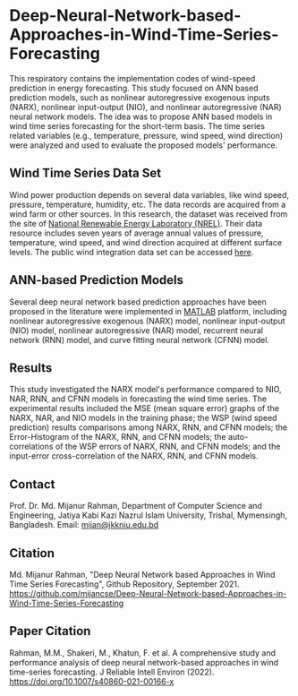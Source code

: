 # Deep-Neural-Network-based-Approaches-in-Wind-Time-Series-Forecasting

This respiratory contains the implementation codes of wind-speed prediction in energy forecasting. This study focused on ANN based prediction models, such as nonlinear autoregressive exogenous inputs (NARX), nonlinear input-output (NIO), and nonlinear autoregressive (NAR) neural network models. The idea was to propose ANN based models in wind time series forecasting for the short-term basis. The time series related variables (e.g., temperature, pressure, wind speed, wind direction) were analyzed and used to evaluate the proposed models' performance.

## Wind Time Series Data Set
Wind power production depends on several data variables, like wind speed, pressure, temperature, humidity, etc. The data records are acquired from a wind farm or other sources. In this research, the dataset was received from the site of [National Renewable Energy Laboratory (NREL)]( https://www.nrel.gov/grid/eastern-wind-data.html). 
Their data resource includes seven years of average annual values of pressure, temperature, wind speed, and wind direction acquired at different surface levels. The public wind integration data set can be accessed [here]( https://maps.nrel.gov/wind-prospector/?aL=0&bL=groad&cE=0&lR=0&mC=41.80407814427234%2C-95.361328125&zL=4).

## ANN-based Prediction Models
Several deep neural network based prediction approaches have been proposed in the literature were implemented in [MATLAB](https://www.mathworks.com/)  platform, including nonlinear autoregressive exogenous (NARX) model, nonlinear input-output (NIO) model, nonlinear autoregressive (NAR) model, recurrent neural network (RNN) model, and curve fitting neural network (CFNN) model.

## Results
This study investigated the NARX model's performance compared to NIO, NAR, RNN, and CFNN models in forecasting the wind time series. The experimental results included the MSE (mean square error) graphs of the NARX, NAR, and NIO models in the training phase; the WSP (wind speed prediction) results comparisons among NARX, RNN, and CFNN models; the Error-Histogram of the NARX, RNN, and CFNN models; the auto-correlations of the WSP errors of NARX, RNN, and CFNN models; and the input-error cross-correlation of the NARX, RNN, and CFNN models.

## Contact
Prof. Dr. Md. Mijanur Rahman, Department of Computer Science and Engineering, Jatiya Kabi Kazi Nazrul Islam University, Trishal, Mymensingh, Bangladesh. Email: mijan@jkkniu.edu.bd

## Citation
Md. Mijanur Rahman, "Deep Neural Network based Approaches in Wind Time Series Forecasting", Github Repository, September 2021. https://github.com/mijancse/Deep-Neural-Network-based-Approaches-in-Wind-Time-Series-Forecasting

## Paper Citation
Rahman, M.M., Shakeri, M., Khatun, F. et al. A comprehensive study and performance analysis of deep neural network-based approaches in wind time-series forecasting. J Reliable Intell Environ (2022). https://doi.org/10.1007/s40860-021-00166-x


